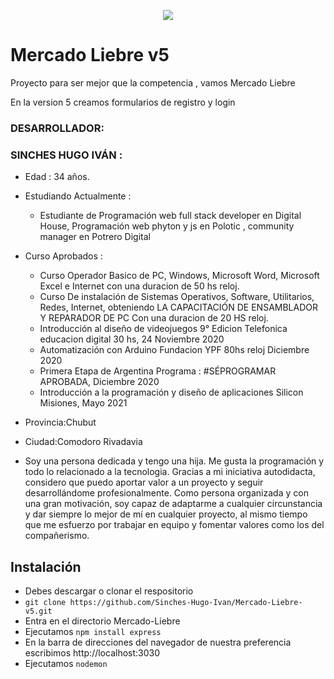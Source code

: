   <p align="center"><img src="https://user-images.githubusercontent.com/84039185/120876336-9752af00-c586-11eb-8be3-6b56bd01a47c.png"></p>


# Mercado Liebre v5
 Proyecto para ser mejor que la competencia , vamos Mercado Liebre
>
En la version 5 creamos formularios de registro y login

 

### DESARROLLADOR:
>

 ### SINCHES HUGO IVÁN :
>
- Edad : 34 años.
- Estudiando Actualmente : 
  - Estudiante de Programación web full stack developer en Digital House, Programación web phyton y js en Polotic  , community manager en Potrero Digital 
- Curso Aprobados :
  - Curso Operador Basico de PC, Windows, Microsoft Word, Microsoft Excel e Internet con una duracion de 50 hs reloj.
  - Curso De instalación de Sistemas Operativos, Software, Utilitarios, Redes, Internet, obteniendo  LA CAPACITACIÓN DE ENSAMBLADOR Y REPARADOR DE PC Con una duracion de 20 HS reloj.
  - Introducción al diseño de videojuegos 9° Edicion Telefonica educacion digital 30 hs, 24 Noviembre 2020
  - Automatización con Arduino Fundacion YPF  80hs reloj Diciembre 2020
  - Primera Etapa de Argentina Programa : #SÉPROGRAMAR   APROBADA, Diciembre 2020
  - Introducción a  la programación y diseño de aplicaciones Silicon  Misiones, Mayo 2021
- Provincia:Chubut
- Ciudad:Comodoro Rivadavia

 
- Soy una persona dedicada y tengo una hija. Me gusta la programación y todo lo relacionado a la tecnologia. Gracias a mi iniciativa autodidacta, considero que puedo aportar valor a un proyecto y seguir desarrollándome profesionalmente.
Como persona organizada y con una gran motivación, soy capaz de adaptarme a cualquier circunstancia y dar siempre lo mejor de mí en cualquier proyecto, al mismo tiempo que me esfuerzo por trabajar en equipo y fomentar valores como los del compañerismo. 
 
 ## Instalación
- Debes descargar o clonar el respositorio
- `git clone https://github.com/Sinches-Hugo-Ivan/Mercado-Liebre-v5.git`
- Entra en el directorio Mercado-Liebre
- Ejecutamos `npm install express`
- En la barra de direcciones del navegador de nuestra preferencia escribimos http://localhost:3030
- Ejecutamos `nodemon`
